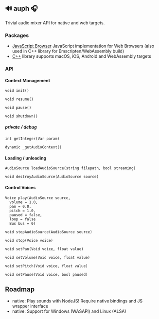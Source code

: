 ## 🔊 auph 🎧

Trivial audio mixer API for native and web targets.

### Packages

- [JavaScript Browser](./packages/webaudio) JavaScript implementation for Web Browsers (also used in C++ library for Emscripten/WebAssembly build)
- [C++](./packages/native) library supports macOS, iOS, Android and WebAssembly targets

### API

#### Context Management

`void init()`

`void resume()`

`void pause()`

`void shutdown()`

##### private / debug

`int getInteger(Var param)`

`dynamic _getAudioContext()`

#### Loading / unloading

`AudioSource loadAudioSource(string filepath, bool streaming)`

`void destroyAudioSource(AudioSource source)`

#### Control Voices
```
Voice play(AudioSource source,
  volume = 1.0,
  pan = 0.0,
  pitch = 1.0,
  paused = false,
  loop = false
  Bus bus = 0)
```

`void stopAudioSource(AudioSource source)`

`void stop(Voice voice)`

`void setPan(Void voice, float value)`

`void setVolume(Void voice, float value)`

`void setPitch(Void voice, float value)`

`void setPause(Void voice, bool paused)`

## Roadmap

- native: Play sounds with NodeJS! Require native bindings and JS wrapper interface
- native: Support for Windows (WASAPI) and Linux (ALSA)